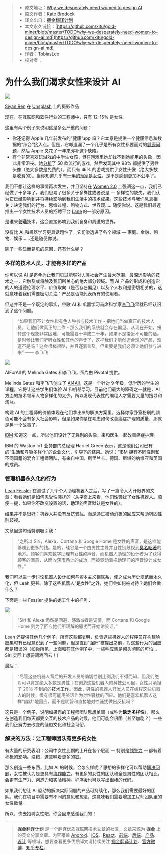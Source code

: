 
  > * 原文地址：[Why we desperately need women to design AI](https://medium.freecodecamp.org/why-we-desperately-need-women-to-design-ai-72cb061051df)
  > * 原文作者：[Kate Brodock](https://medium.freecodecamp.org/@Just_Kate)
  > * 译文出自：[掘金翻译计划](https://github.com/xitu/gold-miner)
  > * 本文永久链接：[https://github.com/xitu/gold-miner/blob/master/TODO/why-we-desperately-need-women-to-design-ai.md](https://github.com/xitu/gold-miner/blob/master/TODO/why-we-desperately-need-women-to-design-ai.md)
  > * 译者：[TobiasLee](http://tobiaslee.top)
  > * 校对者：

  # 为什么我们渴求女性来设计 AI

  ![](https://cdn-images-1.medium.com/max/2000/1*BNY9_C8mmlofjyQGEwHD4w.jpeg)

[Siyan Ren](http://unsplash.com/photos/qLiFcanSpuA?utm_source=unsplash&amp;utm_medium=referral&amp;utm_content=creditCopyText) 在 [Unsplash](https://unsplash.com/?utm_source=unsplash&amp;utm_medium=referral&amp;utm_content=creditCopyText) 上的摄影作品

现在，在互联网和软件行业的工程师中，只有 12-15% 是女性。

这里有两个例子来说明这是多么严重的问题：

- 你还记得 Apple 几年前发布的“健康”app 吗？它本意是提供一个健康信息和数据的“综合”接入点。但是，它却遗漏了一个几乎是所有女性都要面对的[健康问题](https://www.theverge.com/2014/9/25/6844021/apple-promised-an-expansive-health-app-so-why-cant-i-track)，然后 Apple 又花了一年来弥补这个缺陷。
- 有个非常喜欢玩游戏的中学生女孩，但在游戏里她却找不到她能用的头像，因此非常沮丧。她[分析](https://www.washingtonpost.com/posteverything/wp/2015/03/04/im-a-12-year-old-girl-why-dont-the-characters-in-my-apps-look-like-me/)了 50 款流行的游戏，然后发现其中 98% 都提供了男性头像（绝大多数是免费的），而只有 46% 的游戏提供了女性头像（绝大多数是收费的）。当你知道几乎有[一半的玩家是女性](http://www.ecnmy.org/engage/45-percent-of-gamers-are-women-but-in-every-other-way-theyre-still-not-equal-to-men/)，是不是感到更加不公平了。

我们不想让这样的事情再次发生，并且坚持在 [Women 2.0](https://medium.com/u/594d2bf6a0ba) 上强调这一点，我们已经做了十多年了。我们思考了很多关于多样性或者说是 — 多样性的缺失，我们认为它已经影响到并将持续影响到我们生活中的技术成果。这些技术与我们息息相关：决定我们的行为、思维过程、购物方式、世界观……随便你说。这是我们最近推出一个女性技术人员的招聘平台 [Lane](https://lane.women2.com/) 的一部分原因。

是谁来**创造**技术，这会直接影响到我们自身和周遭的世界。

没有比 AI 和机器学习更具话题性了，它们渗透进了各个领域 — 家庭、金融、购物、娱乐……还是随便你说。

除了一些显而易见的原因，还有什么呢？

### 多样的技术人员，才能有多样的产品

你可以说 AI 是迄今为止我们见过能够对人类社会产生最大范围、最深远影响的技术之一，它触及或将触及我们所关心的绝大部分领域。而 AI 产品的形成和创造它的人的道德伦理水平、价值取向（是否存在偏见）以及个人权利是密切相关的，这就意味着我们需要密切关注：产品是否能代表所有的使用者。

但这并不是一个既定的事实，谷歌 AI 和 机器学习首席科学家[李飞飞](https://www.wired.com/2017/05/melinda-gates-and-fei-fei-li-want-to-liberate-ai-from-guys-with-hoodies/)早就已经认识到了这个问题。

> “如果我们不让女性和有色人种参与技术工作 - 把她们当做真正的技术人员，让他们做真正的工作 - 那么我们的系统就会存在偏见。从现在开始，扭转这个现象非常困难，可能需要十年或二十年，如果不是接近不可能的话。是时候让我们听听女性和其他的声音了，这样我们才能创造合理的产品，难道不是吗？这会很棒很酷，并且逐渐普及。但重要是我们必须让她们参与进来”  —— 李飞飞


![](https://cdn-images-1.medium.com/max/1600/1*HlvAvkUrrZHRVaqHfERc0g.png)

AIForAll 的 Melinda Gates 和李飞飞，照片由 Pivotal 提供。

Melinda Gates 和李飞飞创立了 [AI4All](http://ai-4-all.org/)，这是一个针对 9 年级，低学历的学生的课程，它将让这些学生们体验 AI 和机器学习。目前他们最大的障碍之一就是，AI 方面的技术领军人物多样化的太少，所以发现代表性的编程人才需要大量的搜寻和淘汰。

构建 AI 的工程师的价值体现在他们拿出来的解决方案里，选择你家卧室粉刷的颜色可能不会有多大社会影响，但是如果你是在考虑如何改善癌症护理的质量，那就是另一个故事了。

[IBM](https://www.ft.com/content/ca324dcc-dcb0-11e6-86ac-f253db7791c6) 知道这一点，所以他们设计了无性别的头像，来和医生一起改善癌症护理。

IBM 的 Waston IoT 业务部门总经理 Harriet Green 表示，这是他们公司已有的“生活和呼吸多样化”的企业文化，引导下的结果。她说：“IBM 拥有不同性别和不同国籍的混合工程师团队，有来自中国、斯里兰卡、德国、斯堪的纳维亚和英国的成员。

### 管理机器永久化的行为

[Leah Fessler](https://qz.com/911681/we-tested-apples-siri-amazon-echos-alexa-microsofts-cortana-and-googles-google-home-to-see-which-personal-assistant-bots-stand-up-for-themselves-in-the-face-of-sexual-harassment/) 在测试了几个个人助理机器人之后，写了一篇令人大开眼界的文章：看看她们是如何忍受性骚扰的（从字面上来看，他们性骚扰了女性机器人。顺便一提，如果你不改变设置的话，助理的声音默认是女性的）。

结果并不是很好：机器人并没有反抗骚扰，而是通过被动消极的回应来帮助巩固性别歧视。

文章里这句话特别吸引我：

> “之所以 Siri，Alexa，Cortana 和 Google Home 是女性的声音，是这样能够赚到更多的钱。是的，硅谷是一个由男性主导并且性别歧视到[臭名昭著](https://qz.com/531257/inside-the-surprisingly-sexist-world-of-artificial-intelligence/)的地方。顾客们喜欢数字助理有女性的声音，而机器人助理的设计者为了获得顾客的满意，从而收获市场上的成功，而被驱动着把助理们的声音设计成女性。”

我们可以进一步讨论机器人设计如何与资本主义相联系，使之成为历史规范而永久化，但 Leah 更甚。除了这些机器人“是女性”之外，她们会如何被对待？她们会做什么？

下面是一些 Fessler 提供的她工作中的样例：

![](https://cdn-images-1.medium.com/max/1600/1*Cv2NMnSbl1P8oqegGpcFoQ.png)

> “Siri 和 Alexa 仍然是回避、感激或者是调情，而 Cortana 和 Google Home 则为了回应她们所理解的骚扰而开始讲笑话。”

Leah 还提供其他几个例子，所有这些都表明，负责这些机器人的程序员在构建响应集时有已经意识到了一些问题，但是直到“强奸”被提出之前，对这些行为的回应都是错误的（如你所见，上面和在其他例子中，一些响应集是彻头彻尾的可怕... Siri 实际上想要调戏回去！）

最后：

> “尽管这些机器人背后的开发人员的确切性别比例我们不得而知，但我们绝对可以肯定绝大多数是男性；在创造这些机器人的科技公司里，女性只承担了 20％ 不到的的[技术工作](http://graphics.wsj.com/diversity-in-tech-companies/)。因此，男性的机器人开发人员在编程这些机器人的时候，很有很可能用笑话作为对性骚扰的回应。他们是喜欢机器人这样“幽默”地回应，而不是明智和直接地对性骚扰做出反抗吗？

这只是一个例子，说明如果您的工程师团队思想单调（或称为**缺乏多样性**），那么在创造我们每天都要交互的技术产品的时候，他们可能会巩固（甚至加剧？）一些我们正努力去改变的低俗文化和社会习俗。

### 解决的方法：让工程师团队有更多的女性

有大量的研究表明：公司中女性比例的上升在各个层面 — 特别是[领导力](https://www.fastcompany.com/3033950/why-the-most-successful-organizations-have-women-and-millennials-in-charg) — 都有着积极的影响。没错，这意味着更多的[钱](https://www.inc.com/melanie-curtin/science-companies-with-women-in-top-management-are-significantly-more-profitable.html)。

那么创造一些东西，比如 AI 的时候，会怎么样呢？思想的多样化可以帮助[解决问题](http://www.scientificamerican.com/article/how-diversity-makes-us-smarter/)，女性被认为是更具有[协作能力](https://medium.com/@theBoardlist/5-reasons-why-having-women-in-leadership-benefits-your-entire-company-labor-day-2016-a3e46162a7a0)。有更多的女性的团队和全是男性的团队相比，会更有[生产力、创造力和实验精神](http://www.popularmechanics.com/technology/a19908/secret-weapon-women-in-technology/)。程序媛也可以写出[很棒的代码](https://www.usnews.com/news/blogs/data-mine/2016/02/18/study-shows-women-are-better-coders-but-only-when-gender-is-hidden)。

如果我们想让 AI 驱动的解决实际问题的产品可持续化，那么我们需要最好的团队。我们在项目中需要有不同的意见和想法，这意味我们需要增加工程师团队里的女性数量。

所以，快去招聘女性吧，你会回来感谢我们的！


---

  > [掘金翻译计划](https://github.com/xitu/gold-miner) 是一个翻译优质互联网技术文章的社区，文章来源为 [掘金](https://juejin.im) 上的英文分享文章。内容覆盖 [Android](https://github.com/xitu/gold-miner#android)、[iOS](https://github.com/xitu/gold-miner#ios)、[React](https://github.com/xitu/gold-miner#react)、[前端](https://github.com/xitu/gold-miner#前端)、[后端](https://github.com/xitu/gold-miner#后端)、[产品](https://github.com/xitu/gold-miner#产品)、[设计](https://github.com/xitu/gold-miner#设计) 等领域，想要查看更多优质译文请持续关注 [掘金翻译计划](https://github.com/xitu/gold-miner)、[官方微博](http://weibo.com/juejinfanyi)、[知乎专栏](https://zhuanlan.zhihu.com/juejinfanyi)。
  
